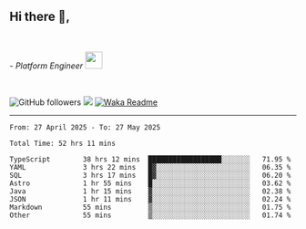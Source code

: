 <h2>Hi there  👋,</h2> </br>

<p><em>- Platform Engineer <img src="https://media.giphy.com/media/WUlplcMpOCEmTGBtBW/giphy.gif" width="30"> 
</em></p></br>


<!--[![Linkedin: prandogabriel](https://img.shields.io/badge/-prandogabriel-blue?style=flat-square&logo=Linkedin&logoColor=white&link=https://www.linkedin.com/in/prandogabriel/)](https://www.linkedin.com/in/prandogabriel)-->
![GitHub followers](https://img.shields.io/github/followers/prandogabriel?label=Follow&style=social)
![](https://visitor-badge.glitch.me/badge?page_id=prandogabriel.prandogabriel)
[![Waka Readme](https://github.com/prandogabriel/prandogabriel/actions/workflows/update-stats.yml.yml/badge.svg)](https://github.com/prandogabriel/prandogabriel/actions/workflows/update-stats.yml.yml)

---

<!--START_SECTION:waka-->

```golang
From: 27 April 2025 - To: 27 May 2025

Total Time: 52 hrs 11 mins

TypeScript        38 hrs 12 mins  ██████████████████░░░░░░░   71.95 %
YAML              3 hrs 22 mins   █▓░░░░░░░░░░░░░░░░░░░░░░░   06.35 %
SQL               3 hrs 17 mins   █▓░░░░░░░░░░░░░░░░░░░░░░░   06.20 %
Astro             1 hr 55 mins    █░░░░░░░░░░░░░░░░░░░░░░░░   03.62 %
Java              1 hr 15 mins    ▓░░░░░░░░░░░░░░░░░░░░░░░░   02.38 %
JSON              1 hr 11 mins    ▓░░░░░░░░░░░░░░░░░░░░░░░░   02.24 %
Markdown          55 mins         ▒░░░░░░░░░░░░░░░░░░░░░░░░   01.75 %
Other             55 mins         ▒░░░░░░░░░░░░░░░░░░░░░░░░   01.74 %
```

<!--END_SECTION:waka-->
